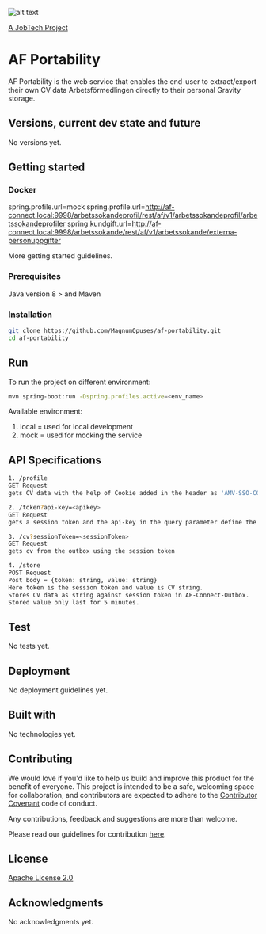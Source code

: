 ![alt text][logo]

[logo]: https://github.com/MagnumOpuses/project-meta/blob/master/img/jobtechdev_black.png "JobTech dev logo"
[A JobTech Project](https://www.jobtechdev.se)

# AF Portability

AF Portability is the web service that enables the end-user to extract/export their own CV data Arbetsförmedlingen directly to their personal Gravity storage.

## Versions, current dev state and future

No versions yet.

## Getting started
### Docker 
spring.profile.url=mock
spring.profile.url=http://af-connect.local:9998/arbetssokandeprofil/rest/af/v1/arbetssokandeprofil/arbetssokandeprofiler 
spring.kundgift.url=http://af-connect.local:9998/arbetssokande/rest/af/v1/arbetssokande/externa-personuppgifter

More getting started guidelines.
### Prerequisites

Java version 8 >
and Maven

### Installation

```bash
git clone https://github.com/MagnumOpuses/af-portability.git
cd af-portability
```

## Run 
To run the project on different environment:
```bash
mvn spring-boot:run -Dspring.profiles.active=<env_name>
```
Available environment:
1. local = used for local development
2. mock = used for mocking the service

## API Specifications
````bash
1. /profile 
GET Request
gets CV data with the help of Cookie added in the header as 'AMV-SSO-COOKIE'

2. /token?api-key=<apikey>
GET Request
gets a session token and the api-key in the query parameter define the authenticity of the user

3. /cv?sessionToken=<sessionToken>
GET Request
gets cv from the outbox using the session token

4. /store
POST Request 
Post body = {token: string, value: string}
Here token is the session token and value is CV string.
Stores CV data as string against session token in AF-Connect-Outbox.
Stored value only last for 5 minutes.
````

## Test

No tests yet.

## Deployment

No deployment guidelines yet.

## Built with

No technologies yet.

## Contributing

We would love if you'd like to help us build and improve this product for the benefit of everyone. This project is intended to be a safe, welcoming space for collaboration, and contributors are expected to adhere to the [Contributor Covenant](http://contributor-covenant.org/) code of conduct.

Any contributions, feedback and suggestions are more than welcome.

Please read our guidelines for contribution [here](CONTRIBUTING_TEMPLATE.md).

## License

[Apache License 2.0](LICENSE.md)

## Acknowledgments

No acknowledgments yet.
